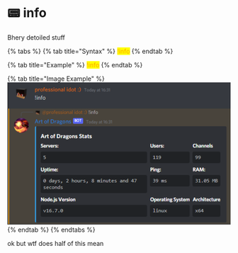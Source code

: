 # 📟 info

Bhery detoiled stuff

{% tabs %}
{% tab title="Syntax" %}
<mark style="color:orange;">!info</mark>
{% endtab %}

{% tab title="Example" %}
<mark style="color:orange;">!info</mark>
{% endtab %}

{% tab title="Image Example" %}
![](<../.gitbook/assets/image (15).png>)
{% endtab %}
{% endtabs %}

ok but wtf does half of this mean
